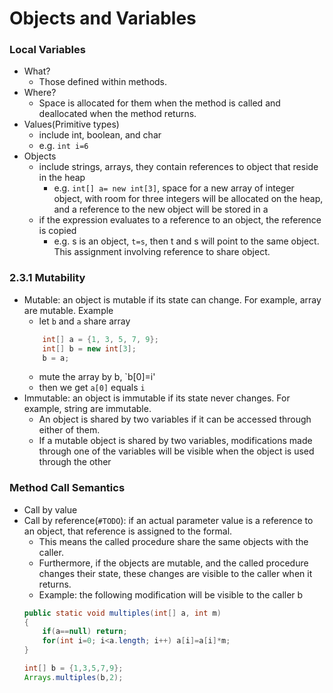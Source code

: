 Objects and Variables
=====================

### Local Variables
- What? 
	- Those defined within methods.
- Where?
	- Space is allocated for them when the method is called and deallocated when the method returns.
- Values(Primitive types)
	- include int, boolean, and char
	- e.g. `int i=6`
- Objects
	- include strings, arrays, they contain references to object that reside in the heap
		- e.g. `int[] a= new int[3]`, space for a new array of integer object, with room for three integers will be allocated on the heap, and a reference to the new object will be stored in a
	- if the expression evaluates to a reference to an object, the reference is copied
		- e.g. s is an object, `t=s`, then t and s will point to the same object. This assignment involving reference to share object.

### 2.3.1 Mutability
- Mutable: an object is mutable if its state can change. For example, array are mutable. Example
	- let `b` and `a` share array
	``` java
		int[] a = {1, 3, 5, 7, 9};
		int[] b = new int[3];
		b = a;
	```
	- mute the array by b, `b[0]=i'
	- then we get `a[0]` equals `i`
- Immutable: an object is immutable if its state never changes. For example, string are immutable.
	- An object is shared by two variables if it can be accessed through either of them.
	- If a mutable object is shared by two variables, modifications made through one of the variables will be visible when the object is used through the other
	
### Method Call Semantics
- Call by value
- Call by reference(`#TODO`): if an actual parameter value is a reference to an object, that reference is assigned to the formal. 
	- This means the called procedure share the same objects with the caller. 
	- Furthermore, if the objects are mutable, and the called procedure changes their state, these changes are visible to the caller when it returns.
	- Example: the following modification will be visible to the caller b
	``` java
	public static void multiples(int[] a, int m)
	{
		if(a==null) return;
		for(int i=0; i<a.length; i++) a[i]=a[i]*m;
	}
	
	int[] b = {1,3,5,7,9};
	Arrays.multiples(b,2);
	```
		
